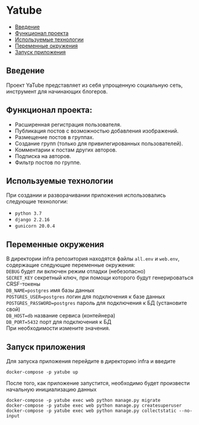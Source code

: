 # Yatube
- [Введение](#введение)
- [Функционал проекта](#функционал-проекта)
- [Используемые технологии](#используемые-технологии)
- [Переменные окружения](#переменные-окружения)
- [Запуск приложения](#запуск-приложения)

## Введение
Проект YaTube представляет из себя упрощенную социальную сеть, инструмент для начинающих блогеров. 

## Функционал проекта:
- Расширенная регистрация пользователя.
- Публикация постов с возможностью добавления изображений.
- Размещение постов в группах.
- Создание групп (только для привилегированных пользователей).
- Комментарии к постам других авторов.
- Подписка на авторов.
- Фильтр постов по группе.

## Используемые технологии
При создании и разворачивании приложения использовались следующие технологии:
- ```python 3.7```
- ```django 2.2.16```
- ```gunicorn 20.0.4```

## Переменные окружения
В директории infra репозитория находятся файлы ```all.env``` и ```web.env```, содержащие следующие переменные окружения:\
```DEBUG``` будет ли включен режим отладки (небезопасно)\
```SECRET_KEY``` секретный ключ, при помощи которого будут генерироваться CRSF-токены\
```DB_NAME=postgres``` имя базы данных\
```POSTGRES_USER=postgres``` логин для подключения к базе данных\
```POSTGRES_PASSWORD=postgres``` пароль для подключения к БД (установите свой)\
```DB_HOST=db``` название сервиса (контейнера)\
```DB_PORT=5432``` порт для подключения к БД\
При необходимости измените значения.

## Запуск приложения
Для запуска приложения перейдите в директорию infra и введите 
```
docker-compose -p yatube up
```
После того, как приложение запустится, необходимо будет произвести начальную инициализацию данных
```
docker-compose -p yatube exec web python manage.py migrate
docker-compose -p yatube exec web python manage.py createsuperuser
docker-compose -p yatube exec web python manage.py collectstatic --no-input
```

